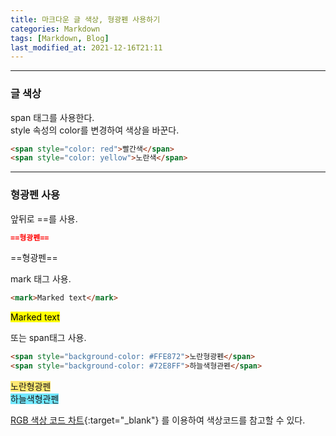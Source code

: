 ```yaml
---
title: 마크다운 글 색상, 형광펜 사용하기
categories: Markdown
tags: [Markdown, Blog]
last_modified_at: 2021-12-16T21:11
---
```

- - -  
### 글 색상  
span 태그를 사용한다.  
style 속성의 color를 변경하여 색상을 바꾼다.  
```md
<span style="color: red">빨간색</span>
<span style="color: yellow">노란색</span>
```  

- - -  
### 형광펜 사용  
앞뒤로 ==를 사용.  
```md
==형광펜==
```  
==형광펜==  

mark 태그 사용.  
```html
<mark>Marked text</mark>
```  
<mark>Marked text</mark>  


또는 span태그 사용.  
```md
<span style="background-color: #FFE872">노란형광펜</span>
<span style="background-color: #72E8FF">하늘색형관펜</span>
```  
<span style="background-color: #FFE872">노란형광펜</span>  
<span style="background-color: #72E8FF">하늘색형관펜</span>  

[RGB 색상 코드 차트](https://www.rapidtables.org/ko/web/color/RGB_Color.html){:target="_blank"} 를 이용하여 색상코드를 참고할 수 있다.  
